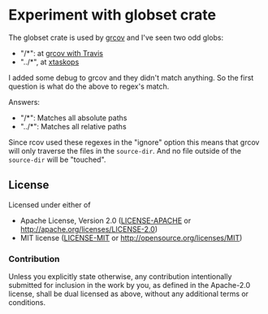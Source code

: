 # Experiment with globset crate

The globset crate is used by [grcov](https://github.com/mozilla/grcov)
and I've seen two odd globs:
 * "/*":  at [grcov with Travis](https://github.com/mozilla/grcov#grcov-with-travis)
 * "../*", at [xtaskops](https://github.com/jondot/xtaskops/blob/51f458f95716d28dc9fa4ca09cb18493f3baec8c/xtaskops/src/tasks.rs#L70)

I added some debug to grcov and they didn't match anything.
So the first question is what do the above to regex's match.

Answers:
* "/*": Matches all absolute paths
* "../*": Matches all relative paths

Since rcov used these regexes in the "ignore" option this
means that grcov will only traverse the files in the `source-dir`.
And no file outside of the `source-dir` will be "touched".


## License

Licensed under either of

- Apache License, Version 2.0 ([LICENSE-APACHE](LICENSE-APACHE) or http://apache.org/licenses/LICENSE-2.0)
- MIT license ([LICENSE-MIT](LICENSE-MIT) or http://opensource.org/licenses/MIT)

### Contribution

Unless you explicitly state otherwise, any contribution intentionally submitted
for inclusion in the work by you, as defined in the Apache-2.0 license, shall
be dual licensed as above, without any additional terms or conditions.


